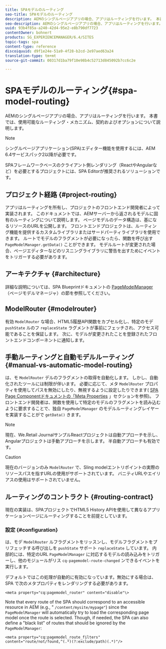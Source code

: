 ```yaml
---
title: SPAモデルのルーティング
seo-title: SPAモデルのルーティング
description: AEMのシングルページアプリの場合、アプリはルーティングを行います。 本書では、使用可能なルーティング・メカニズム、契約およびオプションについて説明します。
seo-description: AEMのシングルページアプリの場合、アプリはルーティングを行います。 本書では、使用可能なルーティング・メカニズム、契約およびオプションについて説明します。
uuid: 93b4f85a-a240-42d4-95e2-e8b790df7723
contentOwner: bohnert
products: SG_EXPERIENCEMANAGER/6.4/SITES
topic-tags: spa
content-type: reference
discoiquuid: d9f1e24e-51a9-4f28-b2cd-2e97aed63a24
translation-type: tm+mt
source-git-commit: 00317d1ba79f10e98b4c52713d845092b7cc6c2e

---
```



# SPAモデルのルーティング{#spa-model-routing}

AEMのシングルページアプリの場合、アプリはルーティングを行います。 本書では、使用可能なルーティング・メカニズム、契約およびオプションについて説明します。

>[!NOTE]
>
>シングルページアプリケーション(SPA)エディター機能を使用するには、AEM 6.4サービスパック2以降が必要です。
>
>SPAフレームワークベースのクライアント側レンダリング（ReactやAngularなど）を必要とするプロジェクトには、SPA Editorが推奨されるソリューションです。

## プロジェクト経路 {#project-routing}

アプリはルーティングを所有し、プロジェクトのフロントエンド開発者によって実装されます。 このドキュメントでは、AEMサーバーから返されるモデルに固有のルーティングについて説明します。 ページモデルのデータ構造は、基になるリソースのURLを公開します。 フロントエンドプロジェクトは、ルーティング機能を提供するカスタムライブラリまたはサードパーティライブラリを使用できます。 ルートでモデルのフラグメントが必要になったら、関数を呼び出す `PageModelManager.getData()` ことができます。 モデルルートが変更された場合、ページエディターなどのリスニングライブラリに警告を出すためにイベントをトリガーする必要があります。

## アーキテクチャ {#architecture}

詳細な説明については、SPA Blueprintドキュメントの [PageModelManager](/help/sites-developing/spa-blueprint.md#pagemodelmanager) （ページモデルマネージャ）の節を参照してください。

## ModelRouter {#modelrouter}

有効 `ModelRouter` な場合、HTML5履歴API関数をカプセル化し、特定のモデ `pushState` ルのフ `replaceState` ラグメントが事前にフェッチされ、アクセス可能であることを保証します。 次に、モデルが変更されたことを登録されたフロントエンドコンポーネントに通知します。

## 手動ルーティングと自動モデルルーティング {#manual-vs-automatic-model-routing}

は、モ `ModelRouter` デルのフラグメントの取得を自動化します。 しかし、自動化されたツールには制限が伴います。 必要に応じて、メタ `ModelRouter` プロパティを使用してパスを無効にしたり、無視するように設定したりできます( [SPA Page Componentドキュメントの「Meta Properties](/help/sites-developing/spa-page-component.md) 」セクションを参照)。 フロントエンド開発者は、関数を使用して特定のモデルのフラグメントを読み込むように要求することで、独自 `PageModelManager` のモデルルーティングレイヤーを実装することがで `getData()` きます。

>[!NOTE]
>
>現在、We.Retail JournalサンプルReactプロジェクトは自動アプローチを示し、Angularプロジェクトは手動アプローチを示します。 半自動アプローチも有効です。

>[!CAUTION]
>
>現在のバージョンのみ `ModelRouter` で、Sling modelエントリポイントの実際のリソースパスを指すURLの使用がサポートされています。 バニティURLやエイリアスの使用はサポートされていません。

## ルーティングのコントラクト {#routing-contract}

現在の実装は、SPAプロジェクトでHTML5 History APIを使用して異なるアプリケーションページにルーティングすることを前提としています。

### 設定 {#configuration}

は、モデ `ModelRouter` ルフラグメントをリッスンし、モデルフラグメントをプリフェッチする呼び出しを `pushState` サポート `replaceState` しています。 内部的には、特定のURL `PageModelManager` に対応するモデルの読み込みをトリガーし、他のモジュールがリス `cq-pagemodel-route-changed` ンできるイベントを実行します。

デフォルトではこの処理が自動的に有効になっています。無効にする場合は、SPA で次のメタプロパティをレンダリングする必要があります。

```
<meta property="cq:pagemodel_router" content="disable"\>
```

Note that every route of the SPA should correspond to an accessible resource in AEM (e.g., &quot; `/content/mysite/mypage"`) since the `PageModelManager` will automatically try to load the corresponding page model once the route is selected. Though, if needed, the SPA can also define a &quot;black list&quot; of routes that should be ignored by the `PageModelManager`:

```
<meta property="cq:pagemodel_route_filters" content="route/not/found,^(.*)(?:exclude/path)(.*)"/>
```
